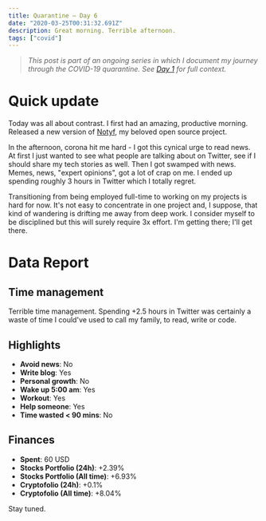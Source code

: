 ```yaml
---
title: Quarantine — Day 6
date: "2020-03-25T00:31:32.691Z"
description: Great morning. Terrible afternoon.
tags: ["covid"]
---
```


> *This post is part of an ongoing series in which I document my journey through the COVID-19 quarantine. See [Day 1](/quarantine-day-1) for full context.*

<div class="divider"></div>

# Quick update

Today was all about contrast. I first had an amazing, productive morning. Released a new version of [Notyf](https://github.com/caroso1222/notyf), my beloved open source project.

In the afternoon, corona hit me hard - I got this cynical urge to read news. At first I just wanted to see what people are talking about on Twitter, see if I should share my tech stories as well. Then I got swamped with news. Memes, news, "expert opinions", got a lot of crap on me. I ended up spending roughly 3 hours in Twitter which I totally regret.

Transitioning from being employed full-time to working on my projects is hard for now. It's not easy to concentrate in one project and, I suppose, that kind of wandering is drifting me away from deep work. I consider myself to be disciplined but this will surely require 3x effort. I'm getting there; I'll get there.

# Data Report

## Time management

Terrible time management. Spending +2.5 hours in Twitter was certainly a waste of time I could've used to call my family, to read, write or code.

## Highlights 

* **Avoid news**: No
* **Write blog**: Yes
* **Personal growth**: No
* **Wake up 5:00 am**: Yes
* **Workout**: Yes
* **Help someone**: Yes
* **Time wasted < 90 mins**: No

## Finances

* **Spent**: 60 USD
* **Stocks Portfolio (24h)**: +2.39%
* **Stocks Portfolio (All time)**: +6.93%
* **Cryptofolio (24h)**: +0.1%
* **Cryptofolio (All time)**: +8.04%

<div class="divider"></div>

Stay tuned.
